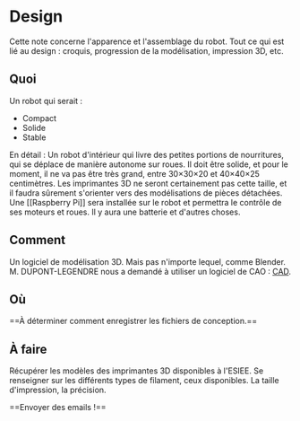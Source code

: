 # Design
Cette note concerne l'apparence et l'assemblage du robot. Tout ce qui est lié au design : croquis, progression de la modélisation, impression 3D, etc. 
## Quoi 
Un robot qui serait : 

- Compact 
- Solide 
- Stable 

En détail : 
Un robot d'intérieur qui livre des petites portions de nourritures, qui se déplace de manière autonome sur roues. Il doit être solide, et pour le moment, il ne va pas être très grand, entre 30×30×20 et 40×40×25 centimètres. 
Les imprimantes 3D ne seront certainement pas cette taille, et il faudra sûrement s'orienter vers des modélisations de pièces détachées. 
Une [[Raspberry Pi]] sera installée sur le robot et permettra le contrôle de ses moteurs et roues. Il y aura une batterie et d'autres choses. 

## Comment 
Un logiciel de modélisation 3D. Mais pas n'importe lequel, comme Blender. 
M. DUPONT-LEGENDRE nous a demandé à utiliser un logiciel de CAO : [CAD](Guides/CAD.md). 

## Où
==À déterminer comment enregistrer les fichiers de conception.== 

## À faire 
Récupérer les modèles des imprimantes 3D disponibles à l'ESIEE. 
Se renseigner sur les différents types de filament, ceux disponibles. 
La taille d'impression, la précision. 

==Envoyer des emails !== 
